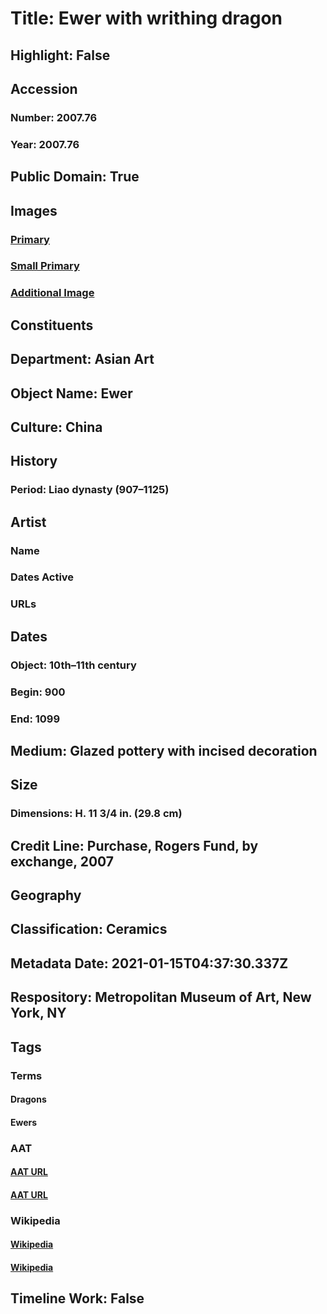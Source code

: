 # Title: Ewer with writhing dragon
## Highlight: False
## Accession
### Number: 2007.76
### Year: 2007.76
## Public Domain: True
## Images
### [Primary](https://images.metmuseum.org/CRDImages/as/original/2007_76_S1_Strm1.JPG)
### [Small Primary](https://images.metmuseum.org/CRDImages/as/web-large/2007_76_S1_Strm1.JPG)
### [Additional Image](https://images.metmuseum.org/CRDImages/as/original/2007_76_O2_Strm1.JPG)
## Constituents
## Department: Asian Art
## Object Name: Ewer
## Culture: China
## History
### Period: Liao dynasty (907–1125)
## Artist
### Name
### Dates Active
### URLs
## Dates
### Object: 10th–11th century
### Begin: 900
### End: 1099
## Medium: Glazed pottery with incised decoration
## Size
### Dimensions: H. 11 3/4 in. (29.8 cm)
## Credit Line: Purchase, Rogers Fund, by exchange, 2007
## Geography
## Classification: Ceramics
## Metadata Date: 2021-01-15T04:37:30.337Z
## Respository: Metropolitan Museum of Art, New York, NY
## Tags
### Terms
#### Dragons
#### Ewers
### AAT
#### [AAT URL](http://vocab.getty.edu/page/aat/300375726)
#### [AAT URL](http://vocab.getty.edu/page/aat/300045666)
### Wikipedia
#### [Wikipedia]()
#### [Wikipedia]()
## Timeline Work: False
